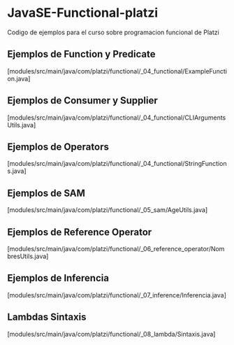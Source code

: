 # JavaSE-Functional-platzi
Codigo de ejemplos para el curso sobre programacion funcional de Platzi

## Ejemplos de Function y Predicate

[modules/src/main/java/com/platzi/functional/_04_functional/ExampleFunction.java]

## Ejemplos de Consumer y Supplier

[modules/src/main/java/com/platzi/functional/_04_functional/CLIArgumentsUtils.java]

## Ejemplos de Operators

[modules/src/main/java/com/platzi/functional/_04_functional/StringFunctions.java]


## Ejemplos de SAM

[modules/src/main/java/com/platzi/functional/_05_sam/AgeUtils.java]

## Ejemplos de Reference Operator

[modules/src/main/java/com/platzi/functional/_06_reference_operator/NombresUtils.java]

## Ejemplos de Inferencia

[modules/src/main/java/com/platzi/functional/_07_inference/Inferencia.java]

## Lambdas Sintaxis


[modules/src/main/java/com/platzi/functional/_08_lambda/Sintaxis.java]


